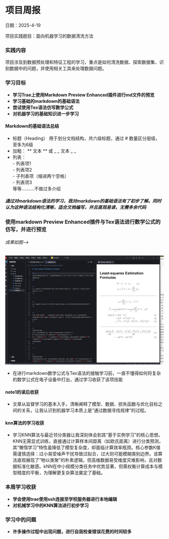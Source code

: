 # 项目周报
日期：2025-4-19

项目实践题目：面向机器学习的数据清洗方法
### 实践内容
项目涉及到数据预处理和特征工程的学习，重点是如何清洗数据、探索数据集、识别数据中的问题，并使用相关工具来处理数据问题。
### 学习目标
- **学习Trae上使用Markdown Preview Enhanced插件进行md文件的预览**
- **学习基础的markdown的基础语法**
- **尝试使用Tex语法仿写数学公式**
- **对机器学习的基础知识进一步学习**
 
#### Markdown的基础语法总结
- 标题（Heading）
用于划分文档结构，共六级标题，通过 # 数量区分层级，至多为6级
- 加粗：    	** 文本 ** 或 _ _ 文本 _ _	
- 列表：     
        - 列表项1  
        - 列表项2  
        - 子列表项（缩进两个空格）  
        - 列表项3  
等等..........不做过多介绍

##### 通过对markdown语法的学习，我对markdown的基础语法有了初步了解。同时认为这种语法结构化清晰，适合文档编写，并且直观易读，无需多余代码
### 使用markdown Preview Enhanced插件与Tex语法进行数学公式的仿写，并进行预览

###### 成果如图——>
![alt text](60795df6c48ae6737bb236fc2e511db.png)

- 在进行markdown数学公式与Tex语法的接触学习前，一直不懂得如何将复杂的数学公式在电子设备中打出，通过学习收获了该项技能 

#### note1的读后收获
- 文章从监督学习的基本入手，清晰阐释了模型、数据、损失函数与优化目标之间的关系，让我认识到机器学习本质上是“通过数据寻找规律”的过程。


#### knn算法的学习收获
- 学习KNN算法与最近邻分类器让我深刻体会到其“基于实例学习”的核心思想。KNN无需显式训练，直接通过计算样本间距离（如欧氏距离）进行分类预测，其“懒惰学习”特性虽降低了模型复杂度，却面临计算效率瓶颈。核心参数K值需谨慎选择：过小易受噪声干扰导致过拟合，过大则可能模糊类别边界。该算法直观展现了“物以类聚”的朴素逻辑，但高维数据易受维度灾难影响，且对数据标准化敏感。kNN在中小规模分类任务中优势显著，但需权衡计算成本与模型精度的平衡，为理解更复杂算法奠定了基础。


### 本周学习收获
- **学会使用trae使用ssh连接至学校服务器进行本地编辑** 
- **对机械学习中的KNN算法进行初步学习** 
### 学习中的问题
- **许多操作过程中出现问题，进行自我检查错误花费的时间较多** 
